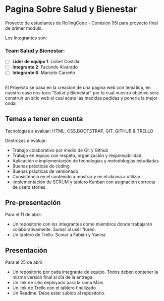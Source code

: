 # Pagina Sobre Salud y Bienestar

Proyecto de estudiantes de RollingCode - Comisión 95i para proyecto final de primer modulo. 

Los Integrantes son:

### Team Salud y Bienestar:

-   [ ] **Lider de equipo 1**: Lisbet Costilla
-   [ ] **Integrante 2**: Facundo Alvarado
-   [ ] **Integrante 6**: Marcelo Carreño

##

El Proyecto se basa en la creacion de una pagina web con tematica, en nuestro caso nos toco "Salud y Bienestar" por lo cual
nuestro objetivo sera construir un sitio web el cual acate las medidas pedidas y ponerle la mejor onda.

## Temas a tener en cuenta

Tecnologías a evaluar: HTML, CSS,BOOTSTRAP, GIT, GITHUB & TRELLO

Destrezas a evaluar:
- Trabajo colaborativo por medio de Git y Github
- Trabajo en equipo con respeto, organización y responsabilidad
- Aplicación e implementación de tecnologías y metodologías estudiadas
- Buenas prácticas de coding
- Buenas prácticas de versionado
- Consistencia en el contenido a mostrar y en el idioma a utilizar
- Implementación de SCRUM y tablero Kanban con asignación correcta de
users stories.

## Pre-presentación

Para el 11 de abril:
- Un repositorio con los integrantes como miembros donde trabajarán
colaborativamente. Sumar al user ftureo.
- Un tablero de Trello. Sumar a Fabián y Yanina

## Presentación

Para el 25 de abril:
- Un repositorio por cada integrante de equipo. Todos deben contener la
misma versión final al día de la entrega
- Un link de sitio deployado para la rama Main.
- Un link de Trello con el tablero finalizado
- Un Readme. Debe estar subido al repositorio.
